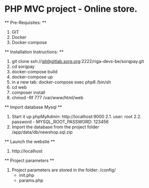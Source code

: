 # PHP MVC project - Online store.


** Pre-Requisites: **
 1. GIT
 2. Docker
 3. Docker-compose


** Installation Instructions: **
 1. git clone ssh://git@gitlab.sorq.org:2222/riga-devs-be/sorqpay.git
 2. cd sorqpay
 3. docker-compose build
 4. docker-compose up
 5. in a new tab: docker-compose exec php8 /bin/sh
 6. cd web
 7. composer install
 8. chmod -Rf 777 /var/www/html/web


** Import database Mysql **
 1. Start it up phpMyAdmin: http://localhost:9000
 2.1. user: root
 2.2. password - MYSQL_ROOT_PASSWORD: 123456
 3. Import the database from the project folder /app/data/db/newshop.sql.zip


** Launch the website **
 1. http://localhost


** Project parameters **
 1. Project parameters are stored in the folder:
	/config/
     - init.php
     - params.php





